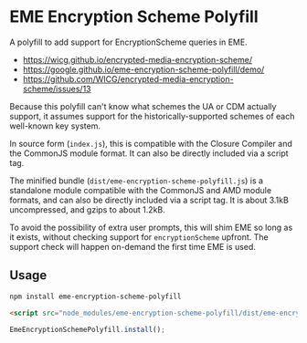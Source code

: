 # EME Encryption Scheme Polyfill

A polyfill to add support for EncryptionScheme queries in EME.

 - https://wicg.github.io/encrypted-media-encryption-scheme/
 - https://google.github.io/eme-encryption-scheme-polyfill/demo/
 - https://github.com/WICG/encrypted-media-encryption-scheme/issues/13

Because this polyfill can't know what schemes the UA or CDM actually support,
it assumes support for the historically-supported schemes of each well-known
key system.

In source form (`index.js`), this is compatible with the Closure Compiler and
the CommonJS module format.  It can also be directly included via a script tag.

The minified bundle (`dist/eme-encryption-scheme-polyfill.js`) is a standalone
module compatible with the CommonJS and AMD module formats, and can also be
directly included via a script tag.  It is about 3.1kB uncompressed, and gzips
to about 1.2kB.

To avoid the possibility of extra user prompts, this will shim EME so long as
it exists, without checking support for `encryptionScheme` upfront.  The
support check will happen on-demand the first time EME is used.


## Usage

```sh
npm install eme-encryption-scheme-polyfill
```

```html
<script src="node_modules/eme-encryption-scheme-polyfill/dist/eme-encryption-scheme-polyfill.js"></script>
```

```js
EmeEncryptionSchemePolyfill.install();
```
